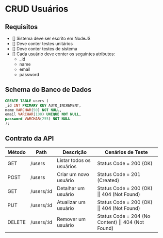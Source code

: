# CRUD Usuários

## Requisitos

- [] Sistema deve ser escrito em NodeJS
- [] Deve conter testes unitários
- [] Deve conter testes de sistema
- [] Cada usuário deve conter os seguintes atributos:
  - \_id
  - name
  - email
  - password

## Schema do Banco de Dados

```SQL
CREATE TABLE users (
_id INT PRIMARY KEY AUTO_INCREMENT,
name VARCHAR(50) NOT NULL,
email VARCHAR(100) UNIQUE NOT NULL,
password VARCHAR(255) NOT NULL
);
```

## Contrato da API

| Método | Path       | Descrição                | Cenários de Teste                                   |
| ------ | ---------- | ------------------------ | --------------------------------------------------- |
| GET    | /users     | Listar todos os usuários | Status Code = 200 (OK)                              |
| POST   | /users     | Criar um novo usuário    | Status Code = 201 (Created)                         |
| GET    | /users/:id | Detalhar um usuário      | Status Code = 200 (OK) \|\| 404 (Not Found)         |
| PUT    | /users/:id | Atualizar um usuário     | Status Code = 200 (OK) \|\| 404 (Not Found)         |
| DELETE | /users/:id | Remover um usuário       | Status Code = 204 (No Content) \|\| 404 (Not Found) |
